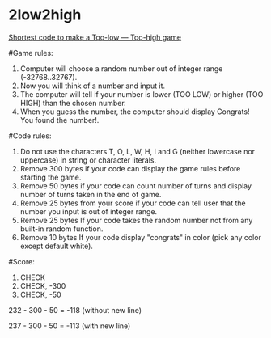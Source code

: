 2low2high
=========

[Shortest code to make a Too-low — Too-high game](http://codegolf.stackexchange.com/questions/22822/shortest-code-to-make-a-too-low-too-high-game)

#Game rules:

1. Computer will choose a random number out of integer range (-32768..32767).
2. Now you will think of a number and input it.
3. The computer will tell if your number is lower (TOO LOW) or higher (TOO HIGH) than the chosen number.
4. When you guess the number, the computer should display Congrats! You found the number!.

#Code rules:

1. Do not use the characters T, O, L, W, H, I and G (neither lowercase nor uppercase) in string or character literals.
2. Remove 300 bytes if your code can display the game rules before starting the game.
3. Remove 50 bytes if your code can count number of turns and display number of turns taken in the end of game.
4. Remove 25 bytes from your score if your code can tell user that the number you input is out of integer range.
5. Remove 25 bytes If your code takes the random number not from any built-in random function.
6. Remove 10 bytes If your code display "congrats" in color (pick any color except default white).

#Score:

1. CHECK
2. CHECK, -300
3. CHECK, -50

232 - 300 - 50 = -118 (without new line)

237 - 300 - 50 = -113 (with new line)